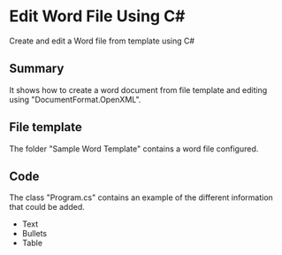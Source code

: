 # Edit Word File Using C#
Create and edit a Word file from template using C#

## Summary

It shows how to create a word document from file template and editing using "DocumentFormat.OpenXML".

## File template
The folder "Sample Word Template" contains a word file configured.

## Code

The class "Program.cs" contains an example of the different information that could be added.
- Text
- Bullets
- Table

